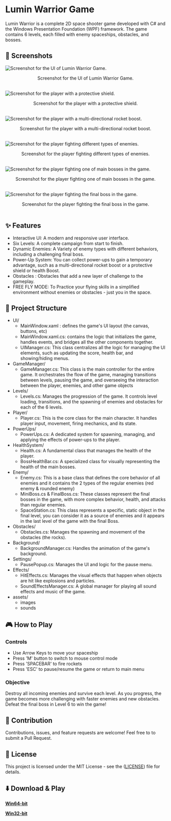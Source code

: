 # Lumin Warrior Game

Lumin Warrior is a complete 2D space shooter game developed with C# and the Windows Presentation Foundation (WPF) framework.  The game contains 6 levels, each filled with enemy spaceships, obstacles, and  bosses.

## 📸 Screenshots
![Screenshot for the UI of Lumin Warrior Game.](https://github.com/MuhammidKhaled/Lumin-Warrior-Game/blob/master/readme-images/luminwarrior1.png)
<div align="center">
  Screenshot for the UI of Lumin Warrior Game.<br>
</div>
<br>

![Screenshot for the player with a protective shield.](https://github.com/MuhammidKhaled/Lumin-Warrior-Game/blob/master/readme-images/luminwarrior2.png)
<div align="center">
  Screenshot for the player with a protective shield.<br>
</div>
<br>

![Screenshot for the player with a multi-directional rocket boost.](https://github.com/MuhammidKhaled/Lumin-Warrior-Game/blob/master/readme-images/luminwarrior3.png)
<div align="center">
  Screenshot for the player with a multi-directional rocket boost.<br>
</div>
<br>

![Screenshot for the player fighting different types of enemies.](https://github.com/MuhammidKhaled/Lumin-Warrior-Game/blob/master/readme-images/luminwarrior4.png)
<div align="center">
  Screenshot for the player fighting different types of enemies.<br>
</div>
<br>

![Screenshot for the player fighting one of main bosses in the game.](https://github.com/MuhammidKhaled/Lumin-Warrior-Game/blob/master/readme-images/luminwarrior5.png)
<div align="center">
  Screenshot for the player fighting one of main bosses in the game.<br>
</div>
<br>

![Screenshot for the player fighting the final boss in the game.](https://github.com/MuhammidKhaled/Lumin-Warrior-Game/blob/master/readme-images/luminwarrior6.png)
<div align="center">
  Screenshot for the player fighting the final boss in the game.<br>
</div>
<br>


## ✨ Features
- Interactive UI: A modern and responsive user interface.
- Six Levels: A complete campaign from start to finish.
- Dynamic Enemies: A Variety of enemy types with different behaviors, including a challenging final boss.
- Power-Up System: You can collect power-ups to gain a temporary advantage, such as a multi-directional rocket boost or a protective shield or health Boost.
- Obstacles : Obstacles that add a new layer of challenge to the gameplay.
- FREE FLY MODE: To Practice your flying skills in a simplified environment without enemies or obstacles - just you in the space.

## 📂 Project Structure
- UI/
  - MainWindow.xaml : defines the game's UI layout (the canvas, buttons, etc)
  - MainWindow.xaml.cs: contains the logic that initializes the game, handles events, and bridges all the other components together.
  - UIManager.cs: This class centralizes all the logic for managing the UI elements, such as updating the score, health bar, and showing/hiding menus.
- GameManager/
  - GameManager.cs: This class is the main controller for the entire game. It orchestrates the flow of the game, managing transitions between levels, pausing the game, and overseeing the interaction between the player, enemies, and other game objects
- Levels/
  - Levels.cs: Manages the progression of the game. It controls level loading, transitions, and the spawning of enemies and obstacles for each of the 6 levels.
- Player/
  - Player.cs: This is the core class for the main character. It handles player input, movement, firing mechanics, and its state.
- PowerUps/
  - PowerUps.cs: A dedicated system for spawning, managing, and applying the effects of power-ups to the player.
- HealthSystem/
  - Health.cs: A fundamental class that manages the health of the player.
  - BossHealthBar.cs: A specialized class for visually representing the health of the main bosses.
- Enemy/
  - Enemy.cs: This is a base class that defines the core behavior of all enemies and it contains the 2 types of the regular enemies (red enemy & rounded enemy)
  - MiniBoss.cs & FinalBoss.cs: These classes represent the final bosses in the game, with more complex behavior, health, and attacks than regular enemies.
  - SpaceStation.cs: This class represents a specific, static object in the final level, you can consider it as a source of enemies and it appears in the last level of the game with the final Boss.
- Obstacles/
  - Obstacles.cs: Manages the spawning and movement of the obstacles (the rocks).
- Background/
  - BackgroundManager.cs: Handles the animation of the game's background.
- Settings/
  - PausePopup.cs: Manages the UI and logic for the pause menu.
- Effects/
  - HitEffects.cs: Manages the visual effects that happen when objects are hit like explosions and particles.
  - SoundEffectsManager.cs: A global manager for playing all sound effects and music of the game.
- assets/
  - images
  - sounds

## 🎮 How to Play
### Controls
- Use Arrow Keys to move your spaceship
- Press 'M' button to switch to mouse control mode
- Press 'SPACEBAR' to fire rockets
- Press 'ESC' to pause/resume the game or return to main menu
### Objective
Destroy all incoming enemies and survive each level. As you progress, the game becomes more challenging with faster enemies and new obstacles. Defeat the final boss in Level 6 to win the game!

## 🤝 Contribution
Contributions, issues, and feature requests are welcome! Feel free to to submit a Pull Request.

## 📜 License
This project is licensed under the MIT License - see the ([LICENSE](LICENSE)) file for details.

## ⬇️ Download & Play
[**Win64-bit**](https://github.com/MuhammidKhaled/Lumin-Warrior-Game/releases/download/1.0.1/luminWarriorWin64.rar)

[**Win32-bit**](https://github.com/MuhammidKhaled/Lumin-Warrior-Game/releases/download/1.0.1/LuminWarriorWin32.rar)
  
